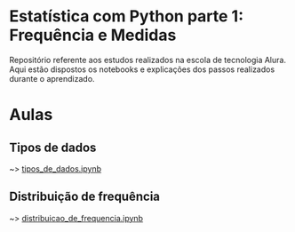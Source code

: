 # Estatística com Python parte 1: Frequência e Medidas

Repositório referente aos estudos realizados na escola de tecnologia Alura. Aqui estão dispostos os notebooks e explicações dos passos realizados durante o aprendizado.

# Aulas
## Tipos de dados
~> [tipos_de_dados.ipynb](https://github.com/brunodleite/alura_estatistica_freq_medidas_pt1/blob/main/tipos_de_dados.ipynb)
## Distribuição de frequência
~> [distribuicao_de_frequencia.ipynb](https://github.com/brunodleite/alura_estatistica_freq_medidas_pt1/blob/main/distribuicao_de_frequencia.ipynb)
